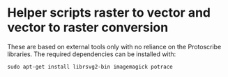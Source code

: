 # Helper scripts raster to vector and vector to raster conversion

These are based on external tools only with no reliance on the Protoscribe
libraries. The required dependencies can be installed with:

```
sudo apt-get install librsvg2-bin imagemagick potrace
```
